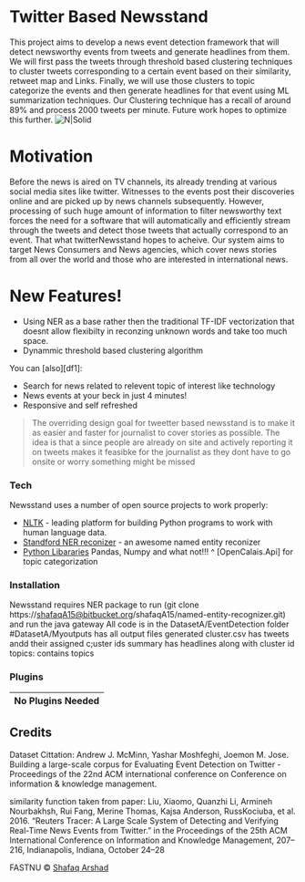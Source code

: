 # Twitter Based Newsstand
This project aims to develop a news event detection framework that will detect newsworthy events from tweets and generate headlines from them.  We will first pass the tweets through threshold based clustering techniques to cluster tweets corresponding to a certain event based on their similarity, retweet map and Links. Finally, we will use those clusters to topic categorize the events and then generate headlines for that event using ML summarization techniques. Our Clustering technique has a recall of around 89% and process 2000 tweets per minute. Future work hopes to optimize this further.
![N|Solid](https://assets.materialup.com/uploads/188ace2a-5833-4642-95a1-0238fcfbccf8/preview)
# Motivation
Before the news is aired on TV channels, its already trending at various social media sites like twitter. Witnesses to the events post their discoveries online and are picked up by news channels subsequently. However, processing of such huge amount of information to filter newsworthy text forces the need for a software that will automatically and efficiently stream through the tweets and detect those tweets that actually correspond to an event. That what twitterNewsstand hopes to acheive. Our system aims to target News Consumers and News agencies, which cover news stories from all over the world and those who are interested in international news.

# New Features!

  - Using NER as a base rather then the traditional TF-IDF vectorization that doesnt allow flexibilty in reconzing unknown words and take too much space.
 - Dynammic threshold based clustering algorithm


You can [also][df1]:
  - Search for news related to relevent topic of interest like technology
  - News events at your beck in just 4 minutes!
  - Responsive and self refreshed


> The overriding design goal for tweetter based newsstand 
> is to make it as easier and faster for journalist to cover stories
> as possible. The idea is that a
> since people are already on site and actively reporting it on tweets
> makes it feasibke for the journalist as they dont have to go onsite or worry something might be missed

### Tech

Newsstand uses a number of open source projects to work properly:

* [NLTK](df1)  - leading platform for building Python programs to work with human language data.
* [Standford NER reconizer](df1) - an awesome named entity reconizer 
* [Python Libararies](dill) Pandas, Numpy and what not!!!
^ [OpenCalais.Api] for topic categorization


### Installation

Newsstand requires NER package to run (git clone https://shafaqA15@bitbucket.org/shafaqA15/named-entity-recognizer.git) and run the java gateway
All code is in the DatasetA/EventDetection folder
#DatasetA/Myoutputs has all output files generated
cluster.csv has tweets andd their assigned c;uster ids
summary has headlines along with cluster id
topics: contains topics

### Plugins


|No Plugins  Needed |
| ------ |


## Credits

Dataset Cittation:
Andrew J. McMinn, Yashar Moshfeghi, Joemon M. Jose. Building a large-scale 
corpus for Evaluating Event Detection on Twitter - Proceedings of the 22nd ACM
international conference on Conference on information & knowledge management.

similarity function taken from paper:
Liu, Xiaomo, Quanzhi Li, Armineh Nourbakhsh, Rui Fang, Merine Thomas, Kajsa Anderson, RussKociuba, et al. 2016.
“Reuters Tracer: A Large Scale System of Detecting and Verifying Real-Time News Events from Twitter.” in the Proceedings
of the 25th ACM International Conference on Information and Knowledge Management, 207–216, Indianapolis, Indiana, October 24–28


FASTNU © [Shafaq Arshad]()